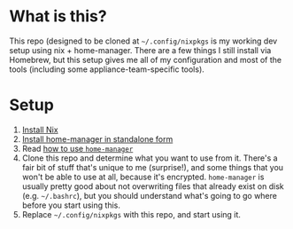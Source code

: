 # What is this?
This repo (designed to be cloned at `~/.config/nixpkgs` is my working dev setup
using nix + home-manager. There are a few things I still install via Homebrew,
but this setup gives me all of my configuration and most of the tools (including
some appliance-team-specific tools).

# Setup
1. [Install Nix](https://nixos.org/download.html#nix-install-macos)
2. [Install home-manager in standalone
   form](https://nix-community.github.io/home-manager/index.html#sec-install-standalone)
3. Read [how to use
   `home-manager`](https://nix-community.github.io/home-manager/index.html#ch-usage)
4. Clone this repo and determine what you want to use from it. There's a fair
   bit of stuff that's unique to me (surprise!), and some things that you won't
   be able to use at all, because it's encrypted. `home-manager` is usually
   pretty good about not overwriting files that already exist on disk (e.g.
   `~/.bashrc`), but you should understand what's going to go where before you
   start using this.
5. Replace `~/.config/nixpkgs` with this repo, and start using it.
